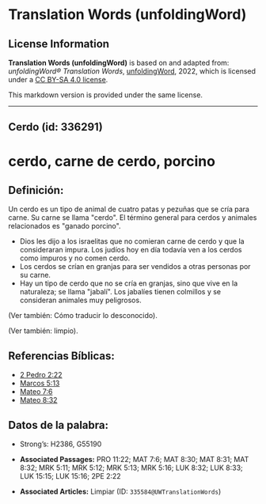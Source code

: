 # Translation Words (unfoldingWord)

## License Information

**Translation Words (unfoldingWord)** is based on and adapted from: _unfoldingWord® Translation Words_, [unfoldingWord](https://unfoldingword.org/utw), 2022, which is licensed under a [CC BY-SA 4.0 license](https://creativecommons.org/licenses/by-sa/4.0/legalcode.en).

This markdown version is provided under the same license.



--------------------------------

## Cerdo (id: 336291)

cerdo, carne de cerdo, porcino
==============================

Definición:
-----------

Un cerdo es un tipo de animal de cuatro patas y pezuñas que se cría para carne. Su carne se llama "cerdo". El término general para cerdos y animales relacionados es "ganado porcino".

* Dios les dijo a los israelitas que no comieran carne de cerdo y que la consideraran impura. Los judíos hoy en día todavía ven a los cerdos como impuros y no comen cerdo.
* Los cerdos se crían en granjas para ser vendidos a otras personas por su carne.
* Hay un tipo de cerdo que no se cría en granjas, sino que vive en la naturaleza; se llama "jabalí". Los jabalíes tienen colmillos y se consideran animales muy peligrosos.

(Ver también: Cómo traducir lo desconocido).

(Ver también: limpio).

Referencias Bíblicas:
---------------------

* [2 Pedro 2:22](https://ref.ly/2Pet2:22)
* [Marcos 5:13](https://ref.ly/Mark5:13)
* [Mateo 7:6](https://ref.ly/Matt7:6)
* [Mateo 8:32](https://ref.ly/Matt8:32)

Datos de la palabra:
--------------------

* Strong’s: H2386, G55190

* **Associated Passages:** PRO 11:22; MAT 7:6; MAT 8:30; MAT 8:31; MAT 8:32; MRK 5:11; MRK 5:12; MRK 5:13; MRK 5:16; LUK 8:32; LUK 8:33; LUK 15:15; LUK 15:16; 2PE 2:22
* **Associated Articles:** Limpiar (ID: `335584@UWTranslationWords`)

